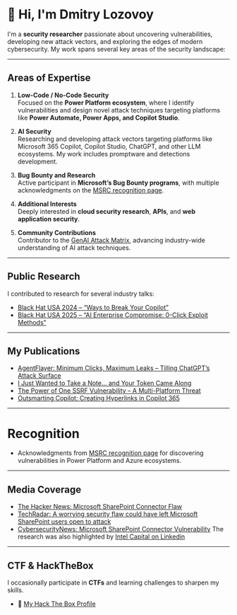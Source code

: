 # 👋 Hi, I'm Dmitry Lozovoy

I'm a **security researcher** passionate about uncovering vulnerabilities, developing new attack vectors, and exploring the edges of modern cybersecurity. My work spans several key areas of the security landscape:

---

## Areas of Expertise

1. **Low-Code / No-Code Security**  
   Focused on the **Power Platform ecosystem**, where I identify vulnerabilities and design novel attack techniques targeting platforms like **Power Automate, Power Apps, and Copilot Studio**.

2. **AI Security**  
   Researching and developing attack vectors targeting platforms like Microsoft 365 Copilot, Copilot Studio, ChatGPT, and other LLM ecosystems. My work includes promptware and detections development.

3. **Bug Bounty and Research**  
   Active participant in **Microsoft’s Bug Bounty programs**, with multiple acknowledgments on the [MSRC recognition page](https://msrc.microsoft.com/update-guide/acknowledgement/).

4. **Additional Interests**  
   Deeply interested in **cloud security research**, **APIs**, and **web application security**.

5. **Community Contributions**  
   Contributor to the [GenAI Attack Matrix](https://ttps.ai/), advancing industry-wide understanding of AI attack techniques.

---

## Public Research
I contributed to research for several industry talks:
- [Black Hat USA 2024 – “Ways to Break Your Copilot”](https://www.blackhat.com/us-24/briefings/schedule/index.html#-ways-to-break-your-copilot-39770)  
- [Black Hat USA 2025 – “AI Enterprise Compromise: 0-Click Exploit Methods”](https://www.blackhat.com/us-25/briefings/schedule/index.html#ai-enterprise-compromise---0click-exploit-methods-46442)

---

## My Publications

- [AgentFlayer: Minimum Clicks, Maximum Leaks – Tilling ChatGPT’s Attack Surface](https://labs.zenity.io/p/agentflayer-minimum-clicks-maximum-leaks-tilling-chatgpt-s-attack-surface-c4c7)  
- [I Just Wanted to Take a Note... and Your Token Came Along](https://labs.zenity.io/p/i-just-wanted-to-take-a-note-and-your-token-came-along-c615)  
- [The Power of One SSRF Vulnerability – A Multi-Platform Threat](https://labs.zenity.io/p/the-power-of-one-ssrf-vulnerability-a-multi-platform-threat)  
- [Outsmarting Copilot: Creating Hyperlinks in Copilot 365](https://labs.zenity.io/p/outsmarting-copilot-creating-hyperlinks-copilot-365)

---

# Recognition
- Acknowledgments from [MSRC recognition page](https://msrc.microsoft.com/update-guide/acknowledgement/) for discovering vulnerabilities in Power Platform and Azure ecosystems.

---

## Media Coverage

- [The Hacker News: Microsoft SharePoint Connector Flaw](https://thehackernews.com/2025/02/microsoft-sharepoint-connector-flaw.html)  
- [TechRadar: A worrying security flaw could have left Microsoft SharePoint users open to attack](https://www.techradar.com/pro/security/a-worrying-security-flaw-could-have-left-microsoft-sharepoint-users-open-to-attack)  
- [CybersecurityNews: Microsoft SharePoint Connector Vulnerability](https://cybersecuritynews.com/microsoft-sharepoint-connector-vulnerability/)
The research was also highlighted by [Intel Capital on Linkedin](https://www.linkedin.com/posts/intelcapital_a-worrying-security-flaw-could-have-left-activity-7294837483685494784-AonN?utm_source=share&utm_medium=member_desktop&rcm=ACoAACd0jGMBBaYieFkWdAZA-uey0gwG6tnWih8)
---

## CTF & HackTheBox

I occasionally participate in **CTFs** and learning challenges to sharpen my skills.  
- 🧠 [My Hack The Box Profile](https://app.hackthebox.com/profile/604864)

